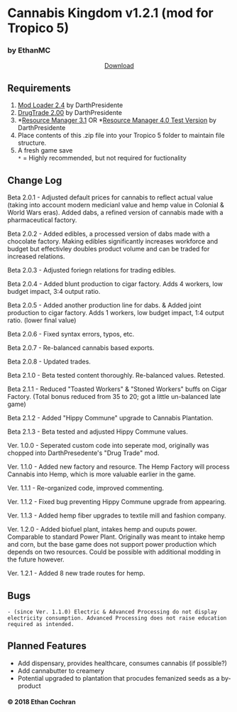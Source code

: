 # Cannabis Kingdom v1.2.1 (mod for Tropico 5)
### by EthanMC
  
  <p align="center">
    <a href="https://github.com/emcpwns/cannabiskingdom/raw/master/Cannabis%20Kingdom.rar">Download</a>
  </p>
  
## Requirements
1. [Mod Loader 2.4](https://tropicomodding.org/mod-loader-2-4-required-file-t28.html) by DarthPresidente  
2. [DrugTrade 2.00](https://tropicomodding.org/drug-trade-updated-jan-10-2015-t20.html) by DarthPresidente  
3. *[Resource Manager 3.1](http://tropicomodding.org/resource-manager-2-0-major-update-t52.html) OR *[Resource Manager 4.0 Test Version](https://tropicomodding.org/resource-manager-4-0-test-version-1-now-available-t354.html) by DarthPresidente  
4. Place contents of this .zip file into your Tropico 5 folder to maintain file structure. 
5. A fresh game save  
<code>&ast;</code> = Highly recommended, but not required for fuctionality

## Change Log
Beta 2.0.1 - Adjusted default prices for cannabis to reflect actual value (taking into account modern medicianl value and hemp value in Colonial & World Wars eras).
Added dabs, a refined version of cannabis made with a pharmaceutical factory.

Beta 2.0.2 - Added edibles, a processed version of dabs made with a chocolate factory. 
Making edibles significantly increases workforce and budget but effectivley doubles product volume and can be traded for increased relations.

Beta 2.0.3 - Adjusted foriegn relations for trading edibles.

Beta 2.0.4 - Added blunt production to cigar factory. Adds 4 workers, low budget impact, 3:4 output ratio.

Beta 2.0.5 - Added another production line for dabs. & Added joint production to cigar factory. Adds 1 workers, low budget impact, 1:4 output ratio. (lower final value)

Beta 2.0.6 - Fixed syntax errors, typos, etc.

Beta 2.0.7 - Re-balanced cannabis based exports.

Beta 2.0.8 - Updated trades.

Beta 2.1.0 - Beta tested content thoroughly. Re-balanced values. Retested.

Beta 2.1.1 - Reduced "Toasted Workers" & "Stoned Workers" buffs on Cigar Factory. (Total bonus reduced from 35 to 20; got a little un-balanced late game)

Beta 2.1.2 - Added "Hippy Commune" upgrade to Cannabis Plantation.

Beta 2.1.3 - Beta tested and adjusted Hippy Commune values.

Ver. 1.0.0 - Seperated custom code into seperate mod, originally was chopped into DarthPresedente's "Drug Trade" mod.

Ver. 1.1.0 - Added new factory and resource. The Hemp Factory will process Cannabis into Hemp, which is more valuable earlier in the game.

Ver. 1.1.1 - Re-organized code, improved commenting.

Ver. 1.1.2 - Fixed bug preventing Hippy Commune upgrade from appearing.

Ver. 1.1.3 - Added hemp fiber upgrades to textile mill and fashion company.

Ver. 1.2.0 - Added biofuel plant, intakes hemp and ouputs power. Comparable to standard Power Plant.
Originally was meant to intake hemp and corn, but the base game does not support power production which depends on two resources. Could be possible with additional modding in the future however.

Ver. 1.2.1 - Added 8 new trade routes for hemp.

## Bugs
	- (since Ver. 1.1.0) Electric & Advanced Processing do not display electricity consumption. Advanced Processing does not raise education required as intended.

## Planned Features
- Add dispensary, provides healthcare, consumes cannabis (if possible?)
- Add cannabutter to creamery
- Potential upgraded to plantation that procudes femanized seeds as a by-product


#### &copy; 2018 Ethan Cochran
